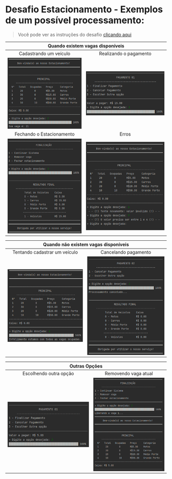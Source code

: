 # Desafio Estacionamento - Exemplos de um possível processamento:
> Você pode ver as instruções do desafio [clicando aqui](https://github.com/strawndri/Desafios-Edutech/blob/main/estacionamento/instrucoes.md)

<table align="center">
  <thead>
    <tr>
      <th colspan="2">Quando existem vagas disponíveis</th>
    </tr>
  </thead>
  <tbody>
    <tr align="center">
      <td>Cadastrando um veículo</td>
      <td>Realizando o pagamento</td>
    </tr>
    <tr align="center">
      <td><img src="img/teste1.1.png" width="350px"></td>
      <td><img src="img/teste1.2.png"></td>
    </tr>
    <tr align="center">
      <td>Fechando o Estacionamento</td>
      <td>Erros</td>
    </tr>
    <tr align="center">
      <td><img src="img/teste1.3.png" width="350px"></td>
      <td><img src="img/teste1.4.png" width="350px"></td>
    </tr align="center">
  </tbody>
</table>

<table align="center">
  <thead>
    <tr>
      <th colspan="2">Quando não existem vagas disponíveis</th>
    </tr>
  </thead>
  <tbody>
    <tr align="center">
      <td>Tentando cadastrar um veículo</td>
      <td>Cancelando pagamento</td>
    </tr>
    <tr align="center">
      <td><img src="img/teste2.1.png" width="350px"></td>
      <td><img src="img/teste2.2.png" width="350px"></td>
    </tr>
  </tbody>
</table>

<table align="center">
  <thead>
    <tr>
      <th colspan="2">Outras Opções</th>
    </tr>
  </thead>
  <tbody>
    <tr align="center">
      <td>Escolhendo outra opção</td>
      <td>Removendo vaga atual</td>
    </tr>
    <tr align="center">
      <td><img src="img/teste3.1.png" width="350px"></td>
      <td><img src="img/teste3.2.png" width="300px"></td>
    </tr>
  </tbody>
</table>
